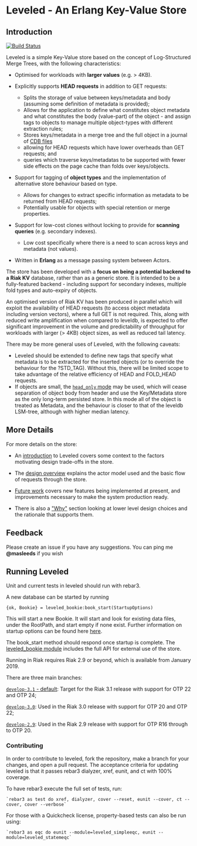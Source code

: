 # Leveled - An Erlang Key-Value Store

## Introduction

[![Build Status](https://github.com/martinsumner/leveled/actions/workflows/erlang.yml/badge.svg?branch=develop-3.1)](https://github.com/martinsumner/leveled/actions)

Leveled is a simple Key-Value store based on the concept of Log-Structured Merge Trees, with the following characteristics:

- Optimised for workloads with <b>larger values</b> (e.g. > 4KB).

- Explicitly supports <b>HEAD requests</b> in addition to GET requests:
  - Splits the storage of value between keys/metadata and body (assuming some definition of metadata is provided);
  - Allows for the application to define what constitutes object metadata and what constitutes the body (value-part) of the object - and assign tags to objects to manage multiple object-types with different extraction rules;
  - Stores keys/metadata in a merge tree and the full object in a journal of [CDB files](https://en.wikipedia.org/wiki/Cdb_(software))
  - allowing for HEAD requests which have lower overheads than GET requests; and
  - queries which traverse keys/metadatas to be supported with fewer side effects on the page cache than folds over keys/objects.

- Support for tagging of <b>object types</b> and the implementation of alternative store behaviour based on type.
  - Allows for changes to extract specific information as metadata to be returned from HEAD requests;
  - Potentially usable for objects with special retention or merge properties.

- Support for low-cost clones without locking to provide for <b>scanning queries</b> (e.g. secondary indexes).
  - Low cost specifically where there is a need to scan across keys and metadata (not values).

- Written in <b>Erlang</b> as a message passing system between Actors.

The store has been developed with a <b>focus on being a potential backend to a Riak KV</b> database, rather than as a generic store.  It is intended to be a fully-featured backend - including support for secondary indexes, multiple fold types and auto-expiry of objects.

An optimised version of Riak KV has been produced in parallel which will exploit the availability of HEAD requests (to access object metadata including version vectors), where a full GET is not required.  This, along with reduced write amplification when compared to leveldb, is expected to offer significant improvement in the volume and predictability of throughput for workloads with larger (> 4KB) object sizes, as well as reduced tail latency.

There may be more general uses of Leveled, with the following caveats:
  - Leveled should be extended to define new tags that specify what metadata is to be extracted for the inserted objects (or to override the behaviour for the ?STD_TAG).  Without this, there will be limited scope to take advantage of the relative efficiency of HEAD and FOLD_HEAD requests.
  - If objects are small, the [`head_only` mode](docs/STARTUP_OPTIONS.md#head-only) may be used, which will cease separation of object body from header and use the Key/Metadata store as the only long-term persisted store.  In this mode all of the object is treated as Metadata, and the behaviour is closer to that of the leveldb LSM-tree, although with higher median latency.

## More Details

For more details on the store:

- An [introduction](docs/INTRO.md) to Leveled covers some context to the factors motivating design trade-offs in the store.

- The [design overview](docs/DESIGN.md) explains the actor model used and the basic flow of requests through the store.

- [Future work](docs/FUTURE.md) covers new features being implemented at present, and improvements necessary to make the system production ready.

- There is also a ["Why"](docs/WHY.md) section looking at lower level design choices and the rationale that supports them.

## Feedback

Please create an issue if you have any suggestions.  You can ping me <b>@masleeds</b> if you wish

## Running Leveled

Unit and current tests in leveled should run with rebar3.  

A new database can be started by running

```
{ok, Bookie} = leveled_bookie:book_start(StartupOptions)   
```

This will start a new Bookie.  It will start and look for existing data files, under the RootPath, and start empty if none exist.  Further information on startup options can be found here [here](docs/STARTUP_OPTIONS.md).

The book_start method should respond once startup is complete.  The [leveled_bookie module](src/leveled_bookie.erl) includes the full API for external use of the store.

Running in Riak requires Riak 2.9 or beyond, which is available from January 2019.

There are three main branches:

[`develop-3.1`  - default](https://github.com/martinsumner/leveled/tree/develop-3.1): Target for the Riak 3.1 release with support for OTP 22 and OTP 24;

[`develop-3.0`](https://github.com/martinsumner/leveled/tree/develop-3.0): Used in the Riak 3.0 release with support for OTP 20 and OTP 22;

[`develop-2.9`](https://github.com/martinsumner/leveled/tree/develop-2.9): Used in the Riak 2.9 release with support for OTP R16 through to OTP 20.

### Contributing

In order to contribute to leveled, fork the repository, make a branch for your changes, and open a pull request. The acceptance criteria for updating leveled is that it passes rebar3 dialyzer, xref, eunit, and ct with 100% coverage.

To have rebar3 execute the full set of tests, run:

    `rebar3 as test do xref, dialyzer, cover --reset, eunit --cover, ct --cover, cover --verbose`

For those with a Quickcheck license, property-based tests can also be run using:

    `rebar3 as eqc do eunit --module=leveled_simpleeqc, eunit --module=leveled_statemeqc`
